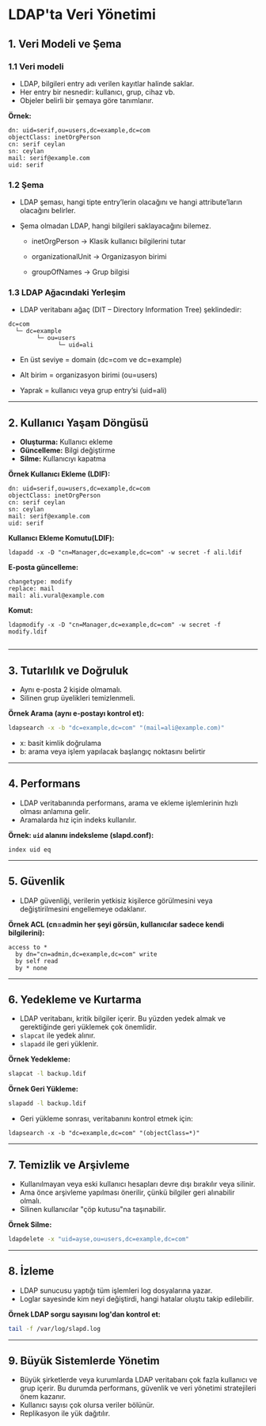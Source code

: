 # LDAP'ta Veri Yönetimi 
## 1. Veri Modeli ve Şema
### 1.1 Veri modeli

-   LDAP, bilgileri entry adı verilen kayıtlar halinde saklar.
-   Her entry bir nesnedir: kullanıcı, grup, cihaz vb.
-   Objeler belirli bir şemaya göre tanımlanır.

**Örnek:**

``` ldif
dn: uid=serif,ou=users,dc=example,dc=com
objectClass: inetOrgPerson
cn: serif ceylan
sn: ceylan
mail: serif@example.com
uid: serif
```
### 1.2 Şema
-  LDAP şeması, hangi tipte entry’lerin olacağını ve hangi attribute’ların olacağını belirler.
-  Şema olmadan LDAP, hangi bilgileri saklayacağını bilemez.

    -  inetOrgPerson → Klasik kullanıcı bilgilerini tutar

    - organizationalUnit → Organizasyon birimi

    - groupOfNames → Grup bilgisi

### 1.3 LDAP Ağacındaki Yerleşim

- LDAP veritabanı ağaç (DIT – Directory Information Tree) şeklindedir:

```
dc=com
  └─ dc=example
        └─ ou=users
              └─ uid=ali
```
- En üst seviye = domain (dc=com ve dc=example)

- Alt birim = organizasyon birimi (ou=users)

- Yaprak = kullanıcı veya grup entry’si (uid=ali)
------------------------------------------------------------------------

## 2. Kullanıcı Yaşam Döngüsü

-   **Oluşturma:** Kullanıcı ekleme
-   **Güncelleme:** Bilgi değiştirme
-   **Silme:** Kullanıcıyı kapatma

**Örnek Kullanıcı Ekleme (LDIF):**

``` ldif
dn: uid=serif,ou=users,dc=example,dc=com
objectClass: inetOrgPerson
cn: serif ceylan
sn: ceylan
mail: serif@example.com
uid: serif
```

**Kullanıcı Ekleme Komutu(LDIF):**

```
ldapadd -x -D "cn=Manager,dc=example,dc=com" -w secret -f ali.ldif

```
**E-posta güncelleme:**

``` dn: uid=ali,ou=users,dc=example,dc=com
changetype: modify
replace: mail
mail: ali.vural@example.com
```

**Komut:**

```
ldapmodify -x -D "cn=Manager,dc=example,dc=com" -w secret -f modify.ldif


```

------------------------------------------------------------------------

## 3. Tutarlılık ve Doğruluk

-   Aynı e-posta 2 kişide olmamalı.
-   Silinen grup üyelikleri temizlenmeli.

**Örnek Arama (aynı e-postayı kontrol et):**

``` bash
ldapsearch -x -b "dc=example,dc=com" "(mail=ali@example.com)"
```
- x: basit kimlik doğrulama
- b: arama veya işlem yapılacak başlangıç noktasını belirtir

------------------------------------------------------------------------

## 4. Performans

-   LDAP veritabanında performans, arama ve ekleme işlemlerinin hızlı olması anlamına gelir.
-   Aramalarda hız için indeks kullanılır.

**Örnek: `uid` alanını indeksleme (slapd.conf):**

    index uid eq

------------------------------------------------------------------------

## 5. Güvenlik

-   LDAP güvenliği, verilerin yetkisiz kişilerce görülmesini veya değiştirilmesini engellemeye odaklanır.

**Örnek ACL (cn=admin her şeyi görsün, kullanıcılar sadece kendi
bilgilerini):**

    access to *
      by dn="cn=admin,dc=example,dc=com" write
      by self read
      by * none

------------------------------------------------------------------------

## 6. Yedekleme ve Kurtarma

-   LDAP veritabanı, kritik bilgiler içerir. Bu yüzden yedek almak ve gerektiğinde geri yüklemek çok önemlidir.
-   `slapcat` ile yedek alınır.
-   `slapadd` ile geri yüklenir.

**Örnek Yedekleme:**

``` bash
slapcat -l backup.ldif
```

**Örnek Geri Yükleme:**

``` bash
slapadd -l backup.ldif
```

- Geri yükleme sonrası, veritabanını kontrol etmek için:
```
ldapsearch -x -b "dc=example,dc=com" "(objectClass=*)"

```

------------------------------------------------------------------------

## 7. Temizlik ve Arşivleme

-   Kullanılmayan veya eski kullanıcı hesapları devre dışı bırakılır veya silinir.
-   Ama önce arşivleme yapılması önerilir, çünkü bilgiler geri alınabilir olmalı.
-   Silinen kullanıcılar "çöp kutusu"na taşınabilir.

**Örnek Silme:**

``` bash
ldapdelete -x "uid=ayse,ou=users,dc=example,dc=com"
```

------------------------------------------------------------------------

## 8. İzleme

-   LDAP sunucusu yaptığı tüm işlemleri log dosyalarına yazar.
-   Loglar sayesinde kim neyi değiştirdi, hangi hatalar oluştu takip edilebilir.

**Örnek LDAP sorgu sayısını log'dan kontrol et:**

``` bash
tail -f /var/log/slapd.log
```

------------------------------------------------------------------------

## 9. Büyük Sistemlerde Yönetim

-   Büyük şirketlerde veya kurumlarda LDAP veritabanı çok fazla kullanıcı ve grup içerir. Bu durumda performans, güvenlik ve veri yönetimi stratejileri önem kazanır.
-   Kullanıcı sayısı çok olursa veriler bölünür.
-   Replikasyon ile yük dağıtılır.

